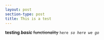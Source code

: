 ```yaml
---
layout: post
section-type: post
title: This is a test
---
```


<p><strong>testing&nbsp;<em>basic&nbsp;</em></strong><s>functionality</s>&nbsp;<code>here&nbsp;<var><span dir="ltr">so here we go</span></var></code></p>
